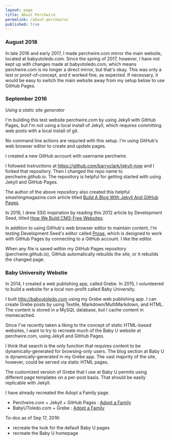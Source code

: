 ```yaml
---
layout: page
title: About Perchwire
permalink: /about-perchwire/
published: true
---
```




### August 2018

In late 2016 and early 2017, I made perchwire.com mirror the main website, located at babyutoledo.com. Since the spring of 2017, however, I have not kept up with changes made at babyutoledo.com, which means perchwire.com is no longer a direct mirror, but that's okay. This was only a test or proof-of-concept, and it worked fine, as expected. If necessary, it would be easy to switch the main website away from my setup below to use GitHub Pages.



### September 2016

*Using a static site generator*
 
I'm building this test website perchwire.com by using Jekyll with GitHub Pages, but I'm not using a local install of Jekyll, which requires committing web posts with a local install of git.

No command line actions are requried with this setup. I'm using GitHub's web browser editor to create and update pages.

I created a new GitHub account with username perchwire.

I followed instructions at <https://github.com/barryclark/jekyll-now> and I forked that repository. Then I changed the repo name to perchwire.github.io. The repository is helpful for getting started with using Jekyll and GitHub Pages.

The author of the above repository also created this helpful  smashingmagazine.com article titled [Build A Blog With Jekyll And GitHub Pages](https://www.smashingmagazine.com/2014/08/build-blog-jekyll-github-pages).

In 2016, I drew SSG inspiration by reading this 2012 article by Development Seed, titled [How We Build CMS-Free Websites](https://developmentseed.org/blog/2012/07/27/build-cms-free-websites/).

In addition to using GitHub's web browser editor to maintain content, I'm testing Development Seed's editor called [Prose](http://prose.io), which is designed to work with GitHub Pages by connecting to a GitHub account. I like the editor.

When any file is saved within my GitHub Pages repository (perchwire.github.io), GitHub automatically rebuilds the site, or it rebuilds the changed page.


### Baby University Webstie

In 2014, I created a web publishing app, called Grebe. In 2015, I volunteered to build a website for a local non-profit called Baby University.

I built <http://babyutoledo.com> using my Grebe web publishing app. I can create Grebe posts by using Textile, Markdown/MultiMarkdown, and HTML. The content is stored in a MySQL database, but I cache content in memecached.

Since I've recently taken a liking to the concept of static HTML-based websites, I want to try to recreate much of the Baby U website at perchwire.com, using Jekyll and GitHub Pages. 

I think that search is the only function that requires content to be dynamically-generated for browsing-only users. The blog section at Baby U is dynamically-generated in my Grebe app. The vast majority of the site, however, could be served via static HTML pages.

The customized version of Grebe that I use at Baby U permits using different page templates on a per-post basis. That should be easily replicable with Jekyll.

I have already recreated the Adopt a Family page.

* Perchwire.com + Jekyll + GitHub Pages : [Adopt a Family](http://www.perchwire.com/adopt-a-family/)
* BabyUToledo.com + Grebe : [Adopt a Family](http://babyutoledo.com/4/adopt-a-family)

To-dos as of Sep 17, 2016:

* recreate the look for the default Baby U pages
* recreate the Baby U homepage
